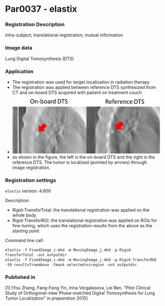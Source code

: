 # Par0037 - elastix

###  Registration Description
intra-subject; translational registration; mutual information	

###  Image data

Lung Digital Tomosynthesis (DTS)

###  Application

* The registration was used for target localization in radiation therapy
* The registration was applied between reference DTS synthesized from CT and on-board DTS acquired with patient on treatment couch
* ![alt-text](DTS_images.png)
* as shown in the figure, the left is the on-board DTS and the right is the reference DTS. The tumor is localized (pointed by arrows) through image registration.

###  Registration settings

`elastix` version: 4.600

Description:

* Rigid-TransforTotal: the translational registration was applied on the whole body
* Rigid-TransforROI: the translational registration was applied on ROIs for fine-tuning, which uses the registration results from the above as the starting point

Command line call:


    elastix -f FixedImage_i.mhd -m MovingImage_j.mhd -p Rigid-TransforTotal -out outputdir
    elastix -f FixedImage_i.mhd -m MovingImage_j.mhd -p Rigid-TransforROI -t0 resultsfromabove -fmask selectedroiregion -out outputdir


###  Published in

[1] [You Zhang, Fang-Fang Yin, Irina Vergalasova, Lei Ren, "Pilot Clinical Study of Orthogonal-view Phase-matched Digital Tomosynthesis for Lung Tumor Localization" _in preparation_ 2015]
